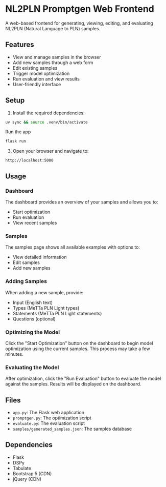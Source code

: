 # NL2PLN Promptgen Web Frontend

A web-based frontend for generating, viewing, editing, and evaluating NL2PLN (Natural Language to PLN) samples.

## Features

- View and manage samples in the browser
- Add new samples through a web form
- Edit existing samples
- Trigger model optimization
- Run evaluation and view results
- User-friendly interface

## Setup

1. Install the required dependencies:

```bash
uv sync && source .venv/bin/activate
```

Run the app

```bash
flask run
```

3. Open your browser and navigate to:

```
http://localhost:5000
```

## Usage

### Dashboard

The dashboard provides an overview of your samples and allows you to:
- Start optimization
- Run evaluation
- View recent samples

### Samples

The samples page shows all available examples with options to:
- View detailed information
- Edit samples
- Add new samples

### Adding Samples

When adding a new sample, provide:
- Input (English text)
- Types (MeTTa PLN Light types)
- Statements (MeTTa PLN Light statements)
- Questions (optional)

### Optimizing the Model

Click the "Start Optimization" button on the dashboard to begin model optimization using the current samples. This process may take a few minutes.

### Evaluating the Model

After optimization, click the "Run Evaluation" button to evaluate the model against the samples. Results will be displayed on the dashboard.

## Files

- `app.py`: The Flask web application
- `promptgen.py`: The optimization script
- `evaluate.py`: The evaluation script
- `samples/generated_samples.json`: The samples database

## Dependencies

- Flask
- DSPy
- Tabulate
- Bootstrap 5 (CDN)
- jQuery (CDN)
